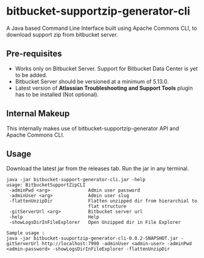 # bitbucket-supportzip-generator-cli
A Java based Command Line Interface built using Apache Commons CLI, to download support zip from bitbucket server.

## Pre-requisites
* Works only on Bitbucket Server. Support for Bitbucket Data Center is yet to be added.
* Bitbucket Server should be versioned at a minimum of 5.13.0.
* Latest version of **Atlassian Troubleshooting and Support Tools** plugin has to be installed (Not optional).

## Internal Makeup
This internally makes use of bitbucket-supportzip-generator API and Apache Commons CLI.

## Usage
Download the latest jar from the releases tab.
Run the jar in any terminal.

    java -jar bitbucket-support-generator-cli.jar -help
    usage: BitbucketSupportZipCLI
     -adminPwd <arg>              Admin user password
     -adminUser <arg>             Admin user slug
     -flattenUnzipDir             Flatten unzipped dir from hierarchial to
                                  flat structure
     -gitServerUrl <arg>          Bitbucket server url
     -help                        Help
     -showLogsDirInFileExplorer   Open Unzipped dir in File Explorer

    Sample usage :
    java -jar bitbucket-suuportzip-generator-cli-0.0.2-SNAPSHOT.jar -gitServerUrl http://localhost:7990 -adminUser <admin-user> -adminPwd    <admin-password> -showLogsDirInFileExplorer -flattenUnzipDir
  
